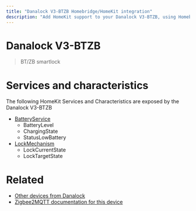 ```yaml
---
title: "Danalock V3-BTZB Homebridge/HomeKit integration"
description: "Add HomeKit support to your Danalock V3-BTZB, using Homebridge, Zigbee2MQTT and homebridge-z2m."
---
```

<!---
This file has been GENERATED using src/docgen/docgen.ts
DO NOT EDIT THIS FILE MANUALLY!
-->
# Danalock V3-BTZB
> BT/ZB smartlock


# Services and characteristics
The following HomeKit Services and Characteristics are exposed by
the Danalock V3-BTZB

* [BatteryService](../../battery.md)
  * BatteryLevel
  * ChargingState
  * StatusLowBattery
* [LockMechanism](../../lock.md)
  * LockCurrentState
  * LockTargetState


# Related
* [Other devices from Danalock](../index.md#danalock)
* [Zigbee2MQTT documentation for this device](https://www.zigbee2mqtt.io/devices/V3-BTZB.html)